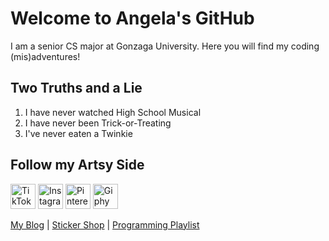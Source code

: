 # Welcome to Angela's GitHub
I am a senior CS major at Gonzaga University. Here you will find my coding (mis)adventures! 

## Two Truths and a Lie
1. I have never watched High School Musical
1. I have never been Trick-or-Treating
1. I've never eaten a Twinkie 



## Follow my Artsy Side
[<img title="TikTok" alt="TikTok" src="https://angelageorge.me/wp-content/uploads/2021/05/5cb78671a7c7755bf004c14b.png" width="40" height="40">](https://www.tiktok.com/@artfully_ange?lang=en)  [<img title="Instagram" alt="Instagram" src="https://angelageorge.me/wp-content/uploads/2021/05/Instagram_Glyph_Gradient_RGB.png" width="40" height="40">](https://www.instagram.com/artfully_ange/) [<img title="Pinterest" alt="Pinterest" src="https://angelageorge.me/wp-content/uploads/2021/05/transparent.png" width="40" height="40">](https://www.pinterest.com/Artfully_Ange/) [<img title="Giphy" alt="Giphy" src="https://angelageorge.me/wp-content/uploads/2021/04/Giphy-Icon-Circle-270-px.png" width="40" height="40">](https://giphy.com/artfully_ange)

[My Blog](https://wwww.angelageorge.me) | [Sticker Shop](https://www.redbubble.com/es/people/artfully-ange/shop?asc=u&ref=account-nav-dropdown) | [Programming Playlist](https://open.spotify.com/playlist/3ZFdn7nJd8gY389jIkz5WB?si=a_N3NJ6iTN-Zg1fQzV7GaA)
